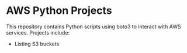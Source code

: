 # AWS Python Projects
This repository contains Python scripts using boto3 to interact with AWS services. Projects include:
- Listing S3 buckets

